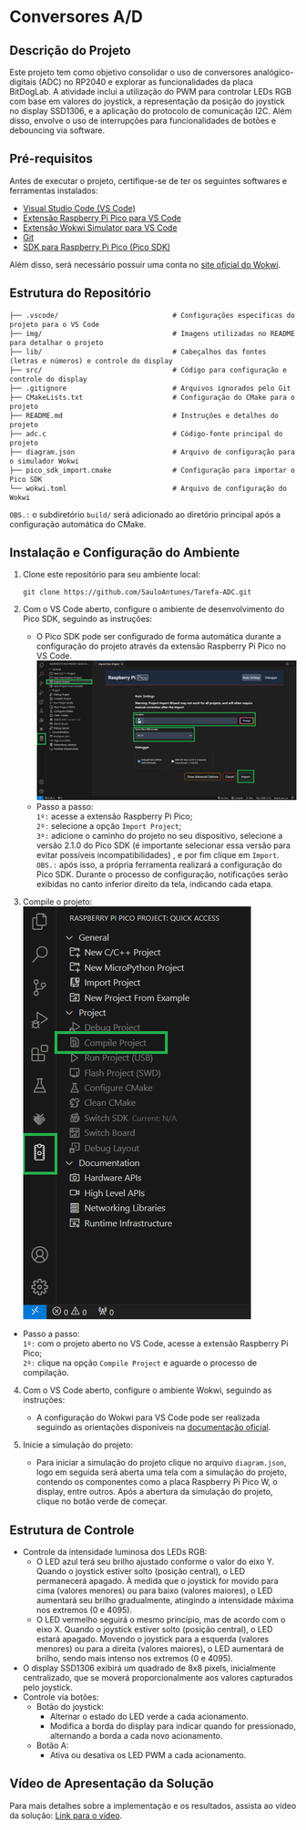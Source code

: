# Conversores A/D  

## Descrição do Projeto  

Este projeto tem como objetivo consolidar o uso de conversores analógico-digitais (ADC) no RP2040 e explorar as funcionalidades da placa BitDogLab. A atividade inclui a utilização do PWM para controlar LEDs RGB com base em valores do joystick, a representação da posição do joystick no display SSD1306, e a aplicação do protocolo de comunicação I2C. Além disso, envolve o uso de interrupções para funcionalidades de botões e debouncing via software.  

## Pré-requisitos  

Antes de executar o projeto, certifique-se de ter os seguintes softwares e ferramentas instalados:  

- [Visual Studio Code (VS Code)](https://code.visualstudio.com/download)  
- [Extensão Raspberry Pi Pico para VS Code](https://marketplace.visualstudio.com/items?itemName=raspberry-pi.raspberry-pi-pico)  
- [Extensão Wokwi Simulator para VS Code](https://marketplace.visualstudio.com/items?itemName=Wokwi.wokwi-vscode)  
- [Git](https://git-scm.com/downloads)  
- [SDK para Raspberry Pi Pico (Pico SDK)](#instalação-e-configuração-do-ambiente)  

Além disso, será necessário possuir uma conta no [site oficial do Wokwi](https://wokwi.com/).  

## Estrutura do Repositório  

```
├── .vscode/                		    # Configurações específicas do projeto para o VS Code
├── img/                    		    # Imagens utilizadas no README para detalhar o projeto
├── lib/                    		    # Cabeçalhos das fontes (letras e números) e controle do display
├── src/                    		    # Código para configuração e controle do display
├── .gitignore              		    # Arquivos ignorados pelo Git
├── CMakeLists.txt          		    # Configuração do CMake para o projeto
├── README.md               		    # Instruções e detalhes do projeto
├── adc.c                               # Código-fonte principal do projeto
├── diagram.json            		    # Arquivo de configuração para o simulador Wokwi
├── pico_sdk_import.cmake   		    # Configuração para importar o Pico SDK
└── wokwi.toml              		    # Arquivo de configuração do Wokwi
```
`OBS.:` o subdiretório `build/` será adicionado ao diretório principal após a configuração automática do CMake.  

## Instalação e Configuração do Ambiente
1. Clone este repositório para seu ambiente local:  
   ```
   git clone https://github.com/SauloAntunes/Tarefa-ADC.git  
   ```

2. Com o VS Code aberto, configure o ambiente de desenvolvimento do Pico SDK, seguindo as instruções:  
    - O Pico SDK pode ser configurado de forma automática durante a configuração do projeto através da extensão Raspberry Pi Pico no VS Code.  
    ![Configuração do Pico SDK](img/Config-Pico-SDK.png)  
    - Passo a passo:  
    `1º:` acesse a extensão Raspberry Pi Pico;  
     `2º:` selecione a opção `Import Project`;  
    `3º:` adicione o caminho do projeto no seu dispositivo, selecione a versão 2.1.0 do Pico SDK (é importante selecionar essa versão para evitar possíveis incompatibilidades) , e por fim clique em `Import`.  
    `OBS.:` após isso, a própria ferramenta realizará a configuração do Pico SDK. Durante o processo de configuração, notificações serão exibidas no canto inferior direito da tela, indicando cada etapa.  

3. Compile o projeto:  
  ![Compilar projeto](img/Compile-Project.png)
  - Passo a passo:  
    `1º:` com o projeto aberto no VS Code, acesse a extensão Raspberry Pi Pico;  
    `2º:` clique na opção `Compile Project` e aguarde o processo de compilação.   

4. Com o VS Code aberto, configure o ambiente Wokwi, seguindo as instruções:
    - A configuração do Wokwi para VS Code pode ser realizada seguindo as orientações disponíveis na [documentação oficial](https://docs-wokwi-com.translate.goog/vscode/getting-started?_x_tr_sl=en&_x_tr_tl=pt&_x_tr_hl=pt&_x_tr_pto=tc&_x_tr_hist=true).

5. Inicie a simulação do projeto:  
    - Para iniciar a simulação do projeto clique no arquivo `diagram.json`, logo em seguida será aberta uma tela com a simulação do projeto, contendo os componentes como a placa Raspberry Pi Pico W, o display, entre outros. Após a abertura da simulação do projeto, clique no botão verde de começar.  

## Estrutura de Controle  

- Controle da intensidade luminosa dos LEDs RGB: 
    - O LED azul terá seu brilho ajustado conforme o valor do eixo Y. Quando o joystick estiver solto (posição central), o LED permanecerá apagado. À medida que o joystick for movido para cima (valores menores) ou para baixo (valores maiores), o LED aumentará seu brilho gradualmente, atingindo a intensidade máxima nos extremos (0 e 4095).  
    - O LED vermelho seguirá o mesmo princípio, mas de acordo com o eixo X. Quando o joystick estiver solto (posição central), o LED estará apagado. Movendo o joystick para a esquerda (valores menores) ou para a direita (valores maiores), o LED aumentará de brilho, sendo mais intenso nos extremos (0 e 4095).  
- O display SSD1306 exibirá um quadrado de 8x8 pixels, inicialmente centralizado, que se moverá proporcionalmente aos valores capturados pelo joystick.  
- Controle via botões:
    - Botão do joystick:
        - Alternar o estado do LED verde a cada acionamento.
        - Modifica a borda do display para indicar quando for pressionado, alternando a borda a cada novo acionamento. 
    - Botão A:
        - Ativa ou desativa os LED PWM a cada acionamento.  
## Vídeo de Apresentação da Solução

Para mais detalhes sobre a implementação e os resultados, assista ao vídeo da solução: [Link para o vídeo](https://drive.google.com/file/d/1YzQ5KDNzBgjZUSaCRn0EaR2aiDco_feT/view?usp=sharing).  